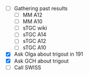 - [ ] Gathering past results
  - [ ] MM A12
  - [ ] MM A10
  - [ ] sTGC wiki
  - [ ] sTGC A14
  - [ ] sTGC A12
  - [ ] sTGC A10
- [x] Ask Olga about trigout in 191
- [x] Ask GCH about trigout
- [ ] Call SWISS
